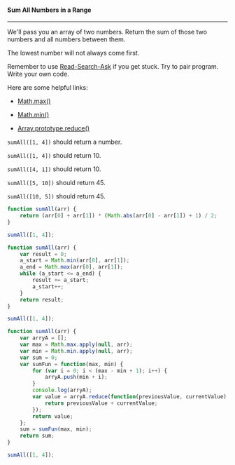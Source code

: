 #### Sum All Numbers in a Range

------

We'll pass you an array of two numbers. Return the sum of those two numbers and all numbers between them.

The lowest number will not always come first.

Remember to use [Read-Search-Ask](https://github.com/FreeCodeCamp/freecodecamp/wiki/FreeCodeCamp-Get-Help) if you get stuck. Try to pair program. Write your own code.

Here are some helpful links:

- [Math.max()](https://developer.mozilla.org/en-US/docs/Web/JavaScript/Reference/Global_Objects/Math/max)

- [Math.min()](https://developer.mozilla.org/en-US/docs/Web/JavaScript/Reference/Global_Objects/Math/min)

- [Array.prototype.reduce()](https://developer.mozilla.org/en-US/docs/Web/JavaScript/Reference/Global_Objects/Array/Reduce)

`sumAll([1, 4])` should return a number.

`sumAll([1, 4])` should return 10.

`sumAll([4, 1])` should return 10.

`sumAll([5, 10])` should return 45.

`sumAll([10, 5])` should return 45.

```js
function sumAll(arr) {
    return (arr[0] + arr[1]) * (Math.abs(arr[0] - arr[1]) + 1) / 2;
}

sumAll([1, 4]);
```

```js
function sumAll(arr) {
    var result = 0;
    a_start = Math.min(arr[0], arr[1]);
    a_end = Math.max(arr[0], arr[1]);
    while (a_start <= a_end) {
        result += a_start;
        a_start++;
    }
    return result;
}

sumAll([1, 4]);
```

```js
function sumAll(arr) {
    var arryA = [];
    var max = Math.max.apply(null, arr);
    var min = Math.min.apply(null, arr);
    var sum = 0;
    var sumFun = function(max, min) {
        for (var i = 0; i < (max - min + 1); i++) {
            arryA.push(min + i);
        }
        console.log(arryA);
        var value = arryA.reduce(function(previousValue, currentValue) {
            return previousValue + currentValue;
        });
        return value;
    };
    sum = sumFun(max, min);
    return sum;
}

sumAll([1, 4]);
```
